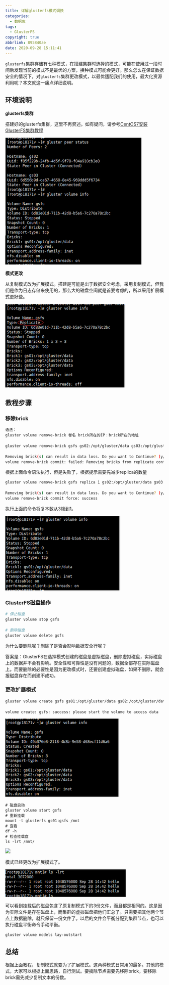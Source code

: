 ```yaml
---
title: 详解glusterfs模式调换
categories:
  - 数据库
tags:
  - GlusterFS
copyright: true
abbrlink: 895840ae
date: 2020-09-28 15:11:41
---
```


`glusterfs`集群存储有七种模式，在搭建集群时选择的模式，可能在使用过一段时间后发现当前的模式不是最优的方案，换种模式可能会更好。那么怎么在保证数据安全的情况下，对`glusterfs`集群更改模式，以最优适配我们的使用，最大化资源利用呢？本文就这一痛点详细说明。

<!--more-->

## 环境说明

**glusterfs集群**

搭建好的glusterfs集群，这里不再赘述。如有疑问，请参考[CentOS7安装GlusterFS集群教程](https://wandouduoduo.github.io/articles/afd78e52.html)

![](详解glusterfs模式调换/1.png)

**模式更改**

从复制模式改为扩展模式。搭建是可能是出于数据安全考虑，采用复制模式，但我们是作为日志存储来使用的，那么大的磁盘空间就是首要考虑的，所以采用扩展模式更好些。

![](详解glusterfs模式调换/2.png)

## 教程步骤

### 移除brick

```bash
语法：
gluster volume remove-brick 卷名 brick所在的IP：brick所在的地址

gluster volume remove-brick gsfs gs02:/opt/gluster/data gs03:/opt/gluster/data commit

Removing brick(s) can result in data loss. Do you want to Continue? (y/n) y
volume remove-brick commit: failed: Removing bricks from replicate configuration is not allowed without reducing replica count explicitly.
```

根据上面命令语法执行，但是失败了，根据提示需要先减少replica的数量

```bash
gluster volume remove-brick gsfs replica 1 gs02:/opt/gluster/data gs03:/opt/gluster/data force

Removing brick(s) can result in data loss. Do you want to Continue? (y/n) y
volume remove-brick commit force: success
```

执行上面的命令将复本数从3降到1。

![](详解glusterfs模式调换/3.png)

### GlusterFS磁盘操作

```bash
# 停止磁盘
gluster volume stop gsfs

# 删除磁盘
gluster volume delete gsfs
```

为什么要删除呢？删除了是否会影响数据安全行呢？

答案是：GlusterFS在选择模式创建的磁盘是虚拟磁盘，删除虚拟磁盘，实际磁盘上的数据并不会有影响。安全性和可靠性是没有问题的，数据全部存在实际磁盘上。而要删除的必要性是因为更改模式时，还要创建虚拟磁盘，如果不删除，就会报磁盘存在而创建不成功。

### 更改扩展模式

```bash
gluster volume create gsfs gs01:/opt/gluster/data gs02:/opt/gluster/data gs03:/opt/gluster/data force

volume create: gsfs: success: please start the volume to access data
```

![](详解glusterfs模式调换/4.png)

```
# 磁盘启动
gluster volume start gsfs
# 重新挂载
mount -t glusterfs gs01:gsfs /mnt
# 查看
df -h
# 检查挂载盘
ls -lrt /mnt/ 
```

![](E:\Blog\sunhexo\source\_posts\详解glusterfs模式调换\5.png)

模式已经更改为扩展模式了。

![](详解glusterfs模式调换/6.png)

可以看到挂载后的磁盘包含了原复制模式下的3份文件，而且都是相同的。这是因为实际文件是存在磁盘上，而集群的虚拟磁盘把他们汇总了。只需要把其他两个节点上数据删除，就只保留一份文件了。以后的文件会平衡分配到集群节点，也可以执行磁盘平衡命令手动平衡。

```
gluster volume models lay-outstart
```

## 总结

根据上面教程，复制模式就变为了扩展模式。这两种模式日常用的最多。其他的模式，大家可以根据上面思路，自行测试。要摘除节点需要先移除brick，要移除brick需先减少复制文本的份数。